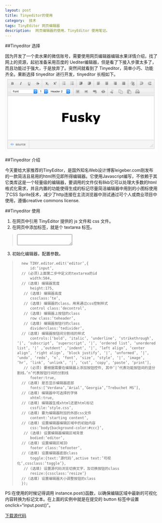 ```yaml
---
layout: post
title: Tinyeditor的使用
category:  技术
tags: TinyEditor 网页编辑器
description:  网页编辑器的使用，TinyEditor 使用笔记。
---
```


##Tinyeditor  选择
  
因为开发了一个卖水果的微信账号，需要使用网页编辑器编辑水果详情介绍，找了网上的资源，起初准备采用百度的 Uediter编辑器，但是看了下接入步骤太多了，而且功能过于强大，于是放弃了。突然间就看到了 Tinyeditor，简单小巧、功能齐全。果断选择 tinyeditor 进行开发，tinyeditor 长相如下。
![tinyeditor](https://raw.githubusercontent.com/fusky/fusky.github.io/master/public/img/tinyeditor.png)

##Tinyeditor 介绍

今天要给大家推荐的TinyEditor，是国外知名Web设计博客leigeber.com刚发布的一款简洁且易用的html所见即所得编辑器。它使用Javascript编写，不依赖于其它类库这是一个轻量级的编辑器，要调用的文件仅有8kb它可以处理大多数的html格式化需求，并且内置的功能使得生成的标记尽量简洁编辑器中用到的小图标使用了CSS Sprite技术，减少了http连接在主流浏览器中测试通过可个人或商业项目中使用，遵循creative commons license.

##Tinyeditor 使用

1. 在网页中引用 TinyEditor 提供的 js 文件和 css 文件。
2. 在网页中添加标签，就是个 textarea 标签。
>  <textarea id=“input” style=“width:400px; height:200px”></textarea>
3. 初始化编辑器，配置参数。
> 		new TINY.editor.edit(‘editor’,{
> 			id:’input’, 
> 		// (必须)上面第二步中定义的textarea的id
> 			width:584, 
> 		// (选填) 编辑器宽度
> 			height:175,
> 		 // (选填) 编辑器高度
> 			cssclass:’te’,
> 		 // (选填) 编辑器的class，用来通过css控制样式
> 			control class:’decontrol’,
> 		 // (选填) 编辑器上按钮的class
> 			row class:’teheader’,
> 		 // (选填) 编辑器按钮行的class
> 			dividerclass:’tedivider’, 
> 		// (选填) 编辑器按钮间分割线的样式
> 			controls:[‘bold’, ‘italic’, ‘underline’, ‘strikethrough’, ‘|’, ‘subscript’, ‘superscript’, ‘|’, ‘ordered list’, ‘unordered list’, ‘|’ ,’outdent’ ,’indent’, ‘|’, ‘left align’, ‘center align’, ‘right align’, ‘block justify’, ‘|’, ‘unformed’, ‘|’, ‘undo’, ‘redo’, ’n’, ‘font’, ‘size’, ‘style’, ‘|’, ‘image’, ‘hr’, ‘link’, ‘unlink’, ‘|’, ‘cut’, ‘copy’, ‘paste’, ‘print’],
> 		 // (必须) 要根据需要在编辑器上添加按钮控件, 其中’|’代表功能按钮间的竖分割线，’n’代表按钮行间的分割线
> 			footer:true, 
> 		// (选填) 是否显示编辑器底部
> 			fonts:[‘Verdana’,’Arial’,’Georgia’,’Trebuchet MS’],  
> 		// (选填) 编辑器中可选择的字体
> 			xhtml:true, 
> 		// (选填) 编辑器生成xhtml还是html标记
> 			cssfile:’style.css’, 
> 		// (选填) 要为编辑器附加的外部css文件
> 			content:’starting content’, 
> 		// (选填) 设置编辑器编辑区域中的初始内容
> 			css:’body{background-color:#ccc}’,
> 		 // (选填) 设置编辑器编辑区域背景
> 			bodied:’editor’, 
> 		// (选填) 设置编辑区域ID
> 			footer class:’tefooter’, 
> 		// (选填) 设置编辑器底部class
> 			toggle:{text:’源代码’,active text:’可视化’,cssclass:’toggle’},
> 		 // (选填) 设置源代码浏览切换文字，及切换按钮的class
> 			resize:{cssclass:’resize’} 
> 		// (选填) 设置编辑器大小调整按钮的class
> 		});


PS:在使用的时候记得调用 instance.post()函数，以确保编辑区域中最新的可视化内容转换为标记文本。在上面的实例中就是在提交的 button 标签中设置 onclick=“input.post()”。

[下载源代码](http://www.websbook.com/upimg/allimg/100224/tinyeditor.zip)